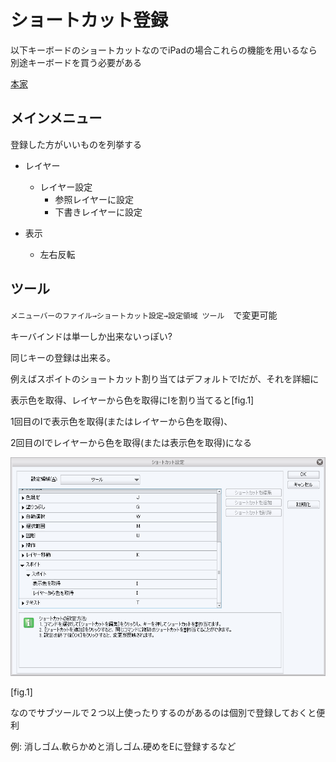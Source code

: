 # ショートカット登録

以下キーボードのショートカットなのでiPadの場合これらの機能を用いるなら別途キーボードを買う必要がある

[本家](https://www.clip-studio.com/site/gd/csp/manual/userguide/csp_userguide/500_menu/500_menu_file_shortcut_win.htm)

## メインメニュー

登録した方がいいものを列挙する

* レイヤー
  * レイヤー設定
    * 参照レイヤーに設定
    * 下書きレイヤーに設定

* 表示
  * 左右反転

## ツール

`メニューバーのファイル→ショートカット設定→設定領域 ツール`　で変更可能

キーバインドは単一しか出来ないっぽい?

同じキーの登録は出来る。

例えばスポイトのショートカット割り当てはデフォルトでIだが、それを詳細に

表示色を取得、レイヤーから色を取得にIを割り当てると[fig.1]

1回目のIで表示色を取得(またはレイヤーから色を取得)、

2回目のIでレイヤーから色を取得(または表示色を取得)になる

![fig.1](./RegisterShortcut/fig.1.png)

[fig.1]



なのでサブツールで２つ以上使ったりするのがあるのは個別で登録しておくと便利

例: 消しゴム.軟らかめと消しゴム.硬めをEに登録するなど
